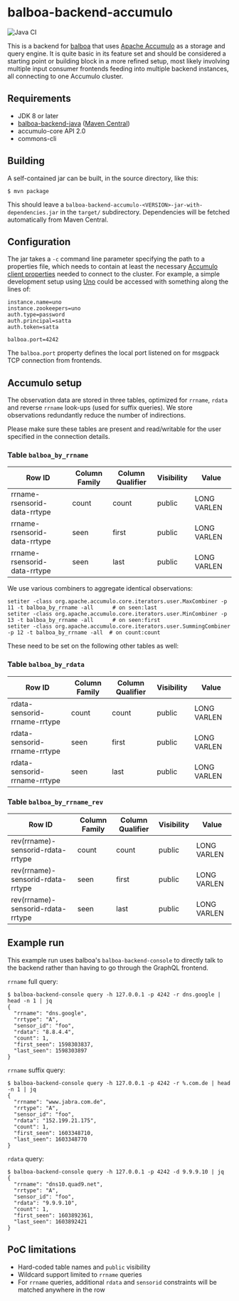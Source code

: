 # balboa-backend-accumulo

![Java CI](https://github.com/satta/balboa-backend-accumulo/workflows/Java%20CI/badge.svg)

This is a backend for [balboa](https://github.com/DCSO/balboa) that uses
[Apache Accumulo](https://accumulo.apache.org/) as a storage and query engine.
It is quite basic in its feature set and should be considered a starting point or
building block in a more refined setup, most likely involving multiple input
consumer frontends feeding into multiple backend instances, all connecting to one
Accumulo cluster.

## Requirements

 * JDK 8 or later
 * [balboa-backend-java](https://github.com/satta/balboa-backend-java) ([Maven Central](https://search.maven.org/artifact/com.github.satta/balboa-backend-java))
 * accumulo-core API 2.0
 * commons-cli

## Building

A self-contained jar can be built, in the source directory, like this:

```
$ mvn package
```

This should leave a `balboa-backend-accumulo-<VERSION>-jar-with-dependencies.jar`
in the `target/` subdirectory. Dependencies will be fetched automatically from
Maven Central.

## Configuration

The jar takes a `-c` command line parameter specifying the path to a
properties file, which needs to contain at least the necessary [Accumulo client
properties](https://accumulo.apache.org/docs/2.x/configuration/client-properties)
needed to connect to the cluster. For example, a simple development setup using
[Uno](https://github.com/apache/fluo-uno) could be accessed with something along the lines of:

```
instance.name=uno
instance.zookeepers=uno
auth.type=password
auth.principal=satta
auth.token=satta

balboa.port=4242
```

The `balboa.port` property defines the local port listened on for msgpack TCP connection
from frontends.

## Accumulo setup

The observation data are stored in three tables, optimized for `rrname`, `rdata` and
reverse `rrname` look-ups (used for suffix queries). We store observations redundantly
reduce the number of indirections.

Please make sure these tables are present and read/writable for the user specified
in the connection details.

### Table `balboa_by_rrname`

| Row ID                       | Column Family | Column Qualifier | Visibility | Value       |
|------------------------------|---------------|------------------|------------|-------------|
| rrname-rsensorid-data-rrtype | count         | count            | public     | LONG VARLEN |
| rrname-rsensorid-data-rrtype | seen          | first            | public     | LONG VARLEN |
| rrname-rsensorid-data-rrtype | seen          | last             | public     | LONG VARLEN |

We use various combiners to aggregate identical observations:

```
setiter -class org.apache.accumulo.core.iterators.user.MaxCombiner -p 11 -t balboa_by_rrname -all      # on seen:last
setiter -class org.apache.accumulo.core.iterators.user.MinCombiner -p 13 -t balboa_by_rrname -all      # on seen:first
setiter -class org.apache.accumulo.core.iterators.user.SummingCombiner -p 12 -t balboa_by_rrname -all  # on count:count
```

These need to be set on the following  other tables as well:

### Table `balboa_by_rdata`

| Row ID                       | Column Family | Column Qualifier | Visibility | Value       |
|------------------------------|---------------|------------------|------------|-------------|
| rdata-sensorid-rrname-rrtype | count         | count            | public     | LONG VARLEN |
| rdata-sensorid-rrname-rrtype | seen          | first            | public     | LONG VARLEN |
| rdata-sensorid-rrname-rrtype | seen          | last             | public     | LONG VARLEN |

### Table `balboa_by_rrname_rev`

| Row ID                            | Column Family | Column Qualifier | Visibility | Value       |
|-----------------------------------|---------------|------------------|------------|-------------|
| rev(rrname)-sensorid-rdata-rrtype | count         | count            | public     | LONG VARLEN |
| rev(rrname)-sensorid-rdata-rrtype | seen          | first            | public     | LONG VARLEN |
| rev(rrname)-sensorid-rdata-rrtype | seen          | last             | public     | LONG VARLEN |

## Example run

This example run uses balboa's `balboa-backend-console` to directly talk to the
backend rather than having to go through the GraphQL frontend.

`rrname` full query:
```
$ balboa-backend-console query -h 127.0.0.1 -p 4242 -r dns.google | head -n 1 | jq
{
  "rrname": "dns.google",
  "rrtype": "A",
  "sensor_id": "foo",
  "rdata": "8.8.4.4",
  "count": 1,
  "first_seen": 1598303837,
  "last_seen": 1598303897
}
```

`rrname` suffix query:
```
$ balboa-backend-console query -h 127.0.0.1 -p 4242 -r %.com.de | head -n 1 | jq
{
  "rrname": "www.jabra.com.de",
  "rrtype": "A",
  "sensor_id": "foo",
  "rdata": "152.199.21.175",
  "count": 1,
  "first_seen": 1603348710,
  "last_seen": 1603348770
}
```

`rdata` query:
```
$ balboa-backend-console query -h 127.0.0.1 -p 4242 -d 9.9.9.10 | jq
{
  "rrname": "dns10.quad9.net",
  "rrtype": "A",
  "sensor_id": "foo",
  "rdata": "9.9.9.10",
  "count": 1,
  "first_seen": 1603892361,
  "last_seen": 1603892421
}
```

## PoC limitations

 * Hard-coded table names and `public` visibility
 * Wildcard support limited to `rrname` queries
 * For `rrname` queries, additional `rdata` and `sensorid` constraints will be matched anywhere in the row